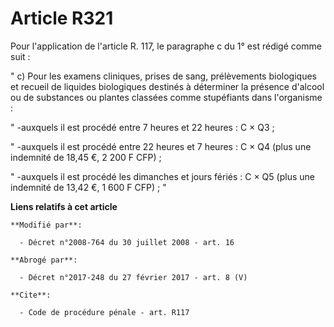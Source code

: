 # Article R321

Pour l'application de l'article R. 117, le paragraphe c du 1° est rédigé comme suit : 

" c) Pour les examens cliniques, prises de sang, prélèvements biologiques et recueil de liquides biologiques destinés à
déterminer la présence d'alcool ou de substances ou plantes classées comme stupéfiants dans l'organisme :

" -auxquels il est procédé entre 7 heures et 22 heures : C × Q3 ;

" -auxquels il est procédé entre 22 heures et 7 heures : C × Q4 (plus une indemnité de 18,45 €, 2 200 F CFP) ;

" -auxquels il est procédé les dimanches et jours fériés : C × Q5 (plus une indemnité de 13,42 €, 1 600 F CFP) ; "

**Liens relatifs à cet article**

	**Modifié par**:

	  - Décret n°2008-764 du 30 juillet 2008 - art. 16

	**Abrogé par**:

	  - Décret n°2017-248 du 27 février 2017 - art. 8 (V)

	**Cite**:

	  - Code de procédure pénale - art. R117
